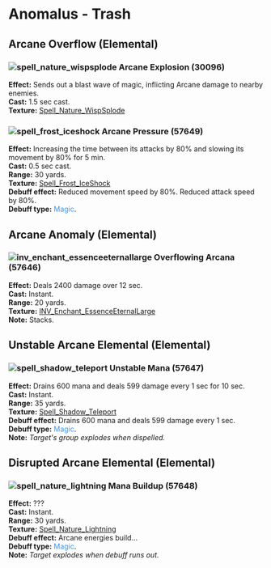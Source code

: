 # Anomalus - Trash


## Arcane Overflow (Elemental)

### ![spell_nature_wispsplode] Arcane Explosion (30096)
**Effect:** Sends out a blast wave of magic, inflicting Arcane damage to nearby enemies.<br/>
**Cast:** 1.5 sec cast.<br/>
**Texture:** <a href="https://wow.zamimg.com/images/wow/icons/large/spell_nature_wispsplode.jpg">Spell_Nature_WispSplode</a>

[spell_nature_wispsplode]: https://wow.zamimg.com/images/wow/icons/small/spell_nature_wispsplode.jpg


### ![spell_frost_iceshock] Arcane Pressure (57649)
**Effect:** Increasing the time between its attacks by 80% and slowing its movement by 80% for 5 min.<br>
**Cast:** 0.5 sec cast.<br>
**Range:** 30 yards.<br>
**Texture:** <a href="https://wow.zamimg.com/images/wow/icons/large/spell_frost_iceshock.jpg">Spell_Frost_IceShock</a><br>
**Debuff effect:** Reduced movement speed by 80%. Reduced attack speed by 80%.<br>
**Debuff type:** <span style="color:#3296FF">Magic</span>.<br>

[spell_frost_iceshock]: https://wow.zamimg.com/images/wow/icons/small/spell_frost_iceshock.jpg



## Arcane Anomaly (Elemental)


### ![inv_enchant_essenceeternallarge] Overflowing Arcana (57646)
**Effect:** Deals 2400 damage over 12 sec.<br>
**Cast:** Instant.<br>
**Range:** 20 yards.<br>
**Texture:** <a href="https://wow.zamimg.com/images/wow/icons/large/inv_enchant_essenceeternallarge.jpg">INV_Enchant_EssenceEternalLarge</a><br>
**Note:** Stacks.<br>

[inv_enchant_essenceeternallarge]: https://wow.zamimg.com/images/wow/icons/small/inv_enchant_essenceeternallarge.jpg



## Unstable Arcane Elemental (Elemental)


### ![spell_shadow_teleport] Unstable Mana (57647)
**Effect:** Drains 600 mana and deals 599 damage every 1 sec for 10 sec.<br>
**Cast:** Instant.<br>
**Range:** 35 yards.<br>
**Texture:** <a href="https://wow.zamimg.com/images/wow/icons/large/spell_shadow_teleport.jpg">Spell_Shadow_Teleport</a><br>
**Debuff effect:** Drains 600 mana and deals 599 damage every 1 sec.<br>
**Debuff type:** <span style="color:#3296FF">Magic</span>.<br>
**Note:** *Target's group explodes when dispelled.*<br>


[spell_shadow_teleport]: https://wow.zamimg.com/images/wow/icons/small/spell_shadow_teleport.jpg



## Disrupted Arcane Elemental (Elemental)


### ![spell_nature_lightning] Mana Buildup (57648)
**Effect:** ???<br>
**Cast:** Instant.<br>
**Range:** 30 yards.<br>
**Texture:** <a href="https://wow.zamimg.com/images/wow/icons/large/spell_nature_lightning.jpg">Spell_Nature_Lightning</a><br>
**Debuff effect:** Arcane energies build...<br>
**Debuff type:** <span style="color:#3296FF">Magic</span>.<br>
**Note:** *Target explodes when debuff runs out.*<br>

[spell_nature_lightning]: https://wow.zamimg.com/images/wow/icons/small/spell_nature_lightning.jpg